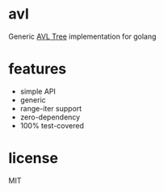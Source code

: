 # avl

Generic [AVL Tree](https://en.wikipedia.org/wiki/AVL_tree) implementation for golang

# features

- simple API
- generic
- range-iter support
- zero-dependency
- 100% test-covered


# license

MIT
